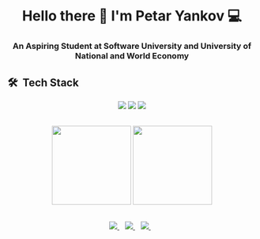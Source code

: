 <h1 align='center'>
  Hello there 👋 I'm Petar Yankov 💻
</h1>

<h3 align='center'>
  An Aspiring Student at Software University and University of National and World Economy
</h3>

## 🛠 &nbsp;Tech Stack
<p align='center'>
  <img src="https://img.shields.io/badge/C Sharp-239120?style=for-the-badge&logo=c-sharp&logoColor=white">
  <img src="https://img.shields.io/badge/.NET-5C2D91?style=for-the-badge&logo=.net&logoColor=white">
  <img src="https://img.shields.io/badge/Microsoft SQL Server-CC2927?style=for-the-badge&logo=microsoft-sql-server&logoColor=white">
</p>

<br>

<div align='center'>
  <img height="160em" src="https://github-readme-stats-eight-theta.vercel.app/api?username=petaryankov00&show_icons=true&theme=react&include_all_commits=true&count_private=true "/>
  <img height="160em" src="https://github-readme-stats-eight-theta.vercel.app/api/top-langs/?username=petaryankov00&layout=compact&langs_count=8&hide=java,r&theme=react "/>
</div>

<br>

<p align='center'>
  <a href="https://www.linkedin.com/in/petar-yankov-0639011b7/">
 <img src="https://img.shields.io/badge/linkedin-%230077B5.svg?&style=for-the-badge&logo=linkedin&logoColor=white" />
  </a>&nbsp;&nbsp;
  <a href="mailto:petar741012@gmail.com">
    <img src="https://img.shields.io/badge/Gmail-D14836?style=for-the-badge&logo=gmail&logoColor=white" />        
  </a>&nbsp;&nbsp;
   <a href="https://www.hackerrank.com/certificates/ee32a60d7462">
    <img src="https://img.shields.io/badge/-Hackerrank-2EC866?style=for-the-badge&logo=HackerRank&logoColor=white" />        
  </a>&nbsp;&nbsp;
</p>

